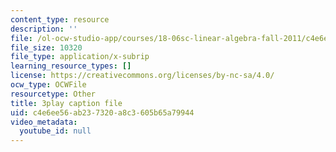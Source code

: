 ```yaml
---
content_type: resource
description: ''
file: /ol-ocw-studio-app/courses/18-06sc-linear-algebra-fall-2011/c4e6ee56ab237320a8c3605b65a79944_BaBoztM9Q1w.srt
file_size: 10320
file_type: application/x-subrip
learning_resource_types: []
license: https://creativecommons.org/licenses/by-nc-sa/4.0/
ocw_type: OCWFile
resourcetype: Other
title: 3play caption file
uid: c4e6ee56-ab23-7320-a8c3-605b65a79944
video_metadata:
  youtube_id: null
---
```

